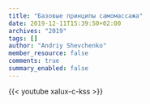 ```yaml
---
title: "Базовые принципы самомассажа"
date: 2019-12-11T15:39:50+02:00
archives: "2019"
tags: []
author: "Andriy Shevchenko"
member_resource: false
comments: true
summary_enabled: false
---
```


{{< youtube xaIux-c-kss >}}